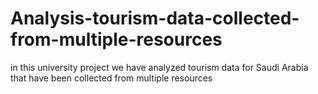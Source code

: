 # Analysis-tourism-data-collected-from-multiple-resources
in this university project we have analyzed tourism data for Saudi Arabia that have been collected from multiple resources
